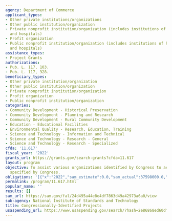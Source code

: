 ```yaml
---
agency: Department of Commerce
applicant_types:
- Other private institutions/organizations
- Other public institution/organization
- Private nonprofit institution/organization (includes institutions of higher education
  and hospitals)
- Profit organization
- Public nonprofit institution/organization (includes institutions of higher education
  and hospitals)
assistance_types:
- Project Grants
authorizations:
- Pub. L. 117, 103.
- Pub. L. 117, 328.
beneficiary_types:
- Other private institution/organization
- Other public institution/organization
- Private nonprofit institution/organization
- Profit organization
- Public nonprofit institution/organization
categories:
- Community Development - Historical Preservation
- Community Development - Planning and Research
- Community Development - Rural Community Development
- Education - Educational Facilities
- Environmental Quality - Research, Education, Training
- Science and Technology - Information and Technical
- Science and Technology - Research - General
- Science and Technology - Research - Specialized
cfda: '11.617'
fiscal_year: '2022'
grants_url: https://grants.gov/search-grants?cfda=11.617
layout: program
objective: To assist various organizations identified by Congress to achieve objectives
  specified by Congress.
obligations: '[{"x":"2022","sam_estimate":0.0,"sam_actual":37598000.0,"usa_spending_actual":36397994.0},{"x":"2023","sam_estimate":124307370.0,"sam_actual":0.0,"usa_spending_actual":137703759.0},{"x":"2024","sam_estimate":124307370.0,"sam_actual":0.0,"usa_spending_actual":0.0}]'
permalink: /program/11.617.html
popular_name: ''
results: []
sam_url: https://sam.gov/fal/24d495a44e8e4df7863d49a42973a6a0/view
sub-agency: National Institute of Standards and Technology
title: Congressionally-Identified Projects
usaspending_url: https://www.usaspending.gov/search/?hash=2e86868ed60df9dc4181cc595c5f5712
---
```

